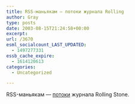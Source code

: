 ```yaml
---
title: RSS-маньякам — потоки журнала Rolling
author: Gray
type: posts
date: 2003-08-15T21:24:58+00:00
excerpt:
url: /3670
esml_socialcount_LAST_UPDATED:
  - 1497277331
essb_cache_expire:
  - 1614120613
categories:
  - Uncategorized

---
```








RSS-маньякам &#8212; <a href="http://www.rollingstone.com/rssxml/faq.asp" target="_blank">потоки</a> журнала Rolling Stone.